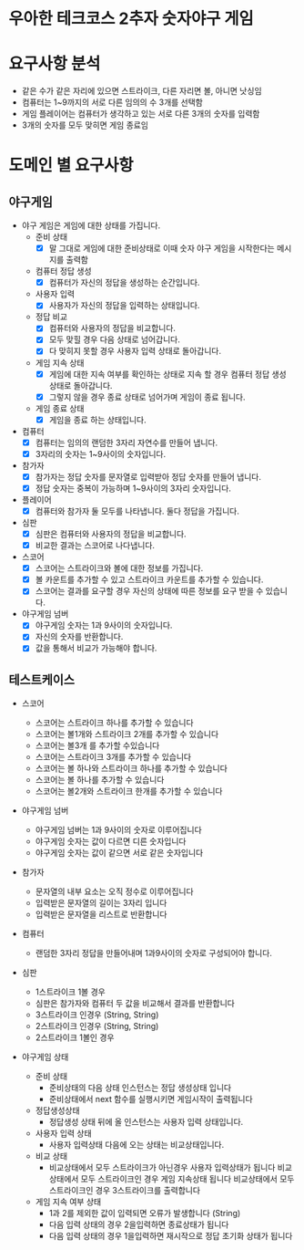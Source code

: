 # 우아한 테크코스 2추자 숫자야구 게임

# 요구사항 분석

- 같은 수가 같은 자리에 있으면 스트라이크, 다른 자리면 볼, 아니면 낫싱임
- 컴퓨터는 1~9까지의 서로 다른 임의의 수 3개를 선택함
- 게임 플레이어는 컴퓨터가 생각하고 있는 서로 다른 3개의 숫자를 입력함
- 3개의 숫자를 모두 맞히면 게임 종료임

# 도메인 별 요구사항

## 야구게임

- 야구 게임은 게임에 대한 상태를 가집니다.
    - 준비 상태
        - [x]  말 그대로 게임에 대한 준비상태로 이때 숫자 야구 게임을 시작한다는 메시지를 출력함
    - 컴퓨터 정답 생성
        - [x]  컴퓨터가 자신의 정답을 생성하는 순간입니다.
    - 사용자 입력
        - [x]  사용자가 자신의 정답을 입력하는 상태입니다.
    - 정답 비교
        - [x]  컴퓨터와 사용자의 정답을 비교합니다.
        - [x]  모두 맞힐 경우 다음 상태로 넘어갑니다.
        - [x]  다 맞히지 못할 경우 사용자 입력 상태로 돌아갑니다.
    - 게임 지속 상태
        - [x]  게임에 대한 지속 여부를 확인하는 상태로 지속 할 경우 컴퓨터 정답 생성 상태로 돌아갑니다.
        - [x]  그렇지 않을 경우 종료 상태로 넘어가며 게임이 종료 됩니다.
    - 게임 종료 상태
        - [x]  게임을 종료 하는 상태입니다.
- 컴퓨터
    - [x]  컴퓨터는 임의의 랜덤한 3자리 자연수를 만들어 냅니다.
    - [x]  3자리의 숫자는 1~9사이의 숫자입니다.
- 참가자
    - [x]  참가자는 정답 숫자를 문자열로 입력받아 정답 숫자를 만들어 냅니다.
    - [x]  정답 숫자는 중복이 가능하며 1~9사이의 3자리 숫자입니다.
- 플레이어
    - [x]  컴퓨터와 참가자 둘 모두를 나타냅니다. 둘다 정답을 가집니다.
- 심판
    - [x]  심판은 컴퓨터와 사용자의 정답을 비교합니다.
    - [x]  비교한 결과는 스코어로 나다냅니다.
- 스코어
    - [x]  스코어는 스트라이크와 볼에 대한 정보를 가집니다.
    - [x]  볼 카운트를 추가할 수 있고 스트라이크 카운트를 추가할 수 있습니다.
    - [x]  스코어는 결과를 요구할 경우 자신의 상태에 따른 정보를 요구 받을 수 있습니다.
- 야구게임 넘버
    - [x]  야구게임 숫자는 1과 9사이의 숫자입니다.
    - [x]  자신의 숫자를 반환합니다.
    - [x]  값을 통해서 비교가 가능해야 합니다.

## 테스트케이스

- 스코어
    - 스코어는 스트라이크 하나를 추가할 수 있습니다
    - 스코어는 볼1개와 스트라이크 2개를 추가할 수 있습니다
    - 스코어는 볼3개 를 추가할 수있습니다
    - 스코어는 스트라이크 3개를 추가할 수 있습니다
    - 스코어는 볼 하나와 스트라이크 하나를 추가할 수 있습니다
    - 스코어는 볼 하나를 추가할 수 있습니다
    - 스코어는 볼2개와 스트라이크 한개를 추가할 수 있습니다
- 야구게임 넘버
    - 야구게임 넘버는 1과 9사이의 숫자로 이루어집니다
    - 야구게임 숫자는 값이 다르면 디른 숫자입니다
    - 야구게임 숫자는 값이 같으면 서로 같은 숫자입니다
- 참가자
    - 문자열의 내부 요소는 오직 정수로 이루어집니다
    - 입력받은 문자열의 길이는 3자리 입니다
    - 입력받은 문자열을 리스트로 반환합니다
- 컴퓨터
    - 랜덤한 3자리 정답을 만들어내며 1과9사이의 숫자로 구성되어야 합니다.
- 심판
    - 1스트라이크 1볼 경우
    - 심판은 참가자와 컴퓨터 두 값을 비교해서 결과를 반환합니다
    - 3스트라이크 인경우 (String, String)
    - 2스트라이크 인경우 (String, String)
    - 2스트라이크 1볼인 경우

- 야구게임 상태
    - 준비 상태
        - 준비상태의 다음 상태 인스턴스는 정답 생성상태 입니다
        - 준비상태에서 next 함수를 실행시키면 게임시작이 출력됩니다
    - 정답생성상태
        - 정답생성 상태 뒤에 올 인스턴스는 사용자 입력 상태입니다.
    - 사용자 입력 상태
        - 사용자 입력상태 다음에 오는 상태는 비교상태입니다.
    - 비교 상태
        - 비교상태에서 모두 스트라이크가 아닌경우 사용자 입력상태가 됩니다 비교상태에서 모두 스트라이크인 경우 게임 지속상태 됩니다 비교상태에서 모두 스트라이크인 경우 3스트라이크를 출력합니다
    - 게임 지속 여부 상태
        - 1과 2를 제외한 값이 입력되면 오류가 발생합니다 (String)
        - 다음 입력 상태의 경우 2을입력하면 종료상태가 됩니다
        - 다음 입력 상태의 경우 1을입력하면 재시작으로 정답 초기화 상태가 됩니다